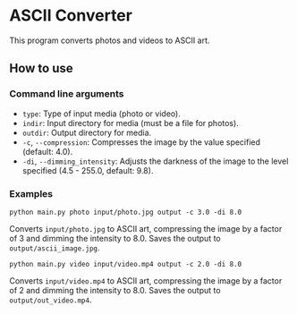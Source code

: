 # ASCII Converter

This program converts photos and videos to ASCII art.

## How to use

### Command line arguments

- `type`: Type of input media (photo or video).
- `indir`: Input directory for media (must be a file for photos).
- `outdir`: Output directory for media.
- `-c`, `--compression`: Compresses the image by the value specified (default: 4.0).
- `-di`, `--dimming_intensity`: Adjusts the darkness of the image to the level specified (4.5 - 255.0, default: 9.8).

### Examples

```
python main.py photo input/photo.jpg output -c 3.0 -di 8.0
```

Converts `input/photo.jpg` to ASCII art, compressing the image by a factor of 3 and dimming the intensity to 8.0. Saves the output to `output/ascii_image.jpg`.

```
python main.py video input/video.mp4 output -c 2.0 -di 8.0
```

Converts `input/video.mp4` to ASCII art, compressing the image by a factor of 2 and dimming the intensity to 8.0. Saves the output to `output/out_video.mp4`.
